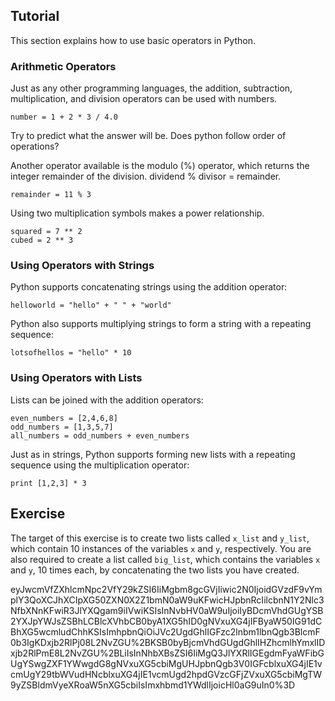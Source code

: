 Tutorial
--------

This section explains how to use basic operators in Python.

### Arithmetic Operators       

Just as any other programming languages, the addition, subtraction, multiplication, and division operators can be used with numbers.<br>

    number = 1 + 2 * 3 / 4.0

Try to predict what the answer will be.  Does python follow order of operations?

Another operator available is the modulo (%) operator, which returns the integer remainder of the division. dividend % divisor = remainder.

    remainder = 11 % 3

Using two multiplication symbols makes a power relationship.

    squared = 7 ** 2
    cubed = 2 ** 3

### Using Operators with Strings

Python supports concatenating strings using the addition operator:

    helloworld = "hello" + " " + "world"

Python also supports multiplying strings to form a string with a repeating sequence:

    lotsofhellos = "hello" * 10

### Using Operators with Lists

Lists can be joined with the addition operators:

    even_numbers = [2,4,6,8]
    odd_numbers = [1,3,5,7]
    all_numbers = odd_numbers + even_numbers

Just as in strings, Python supports forming new lists with a repeating sequence using the multiplication operator:

    print [1,2,3] * 3

Exercise
--------

The target of this exercise is to create two lists called `x_list` and `y_list`,
which contain 10 instances of the variables `x` and `y`, respectively.
You are also required to create a list called `big_list`, which contains
the variables `x` and `y`, 10 times each, by concatenating the two lists you have created.

<div data-datacamp-exercise data-lang="python" data-height="400" data-encoded="true">eyJwcmVfZXhlcmNpc2VfY29kZSI6IiMgbm8gcGVjIiwic2N0IjoidGVzdF9vYmplY3QoXCJhXCIpXG50ZXN0X2Z1bmN0aW9uKFwicHJpbnRcIilcbnN1Y2Nlc3NfbXNnKFwiR3JlYXQgam9iIVwiKSIsInNvbHV0aW9uIjoiIyBDcmVhdGUgYSB2YXJpYWJsZSBhLCBlcXVhbCB0byA1XG5hID0gNVxuXG4jIFByaW50IG91dCBhXG5wcmludChhKSIsImhpbnQiOiJVc2UgdGhlIGFzc2lnbm1lbnQgb3BlcmF0b3IgKDxjb2RlPj08L2NvZGU%2BKSB0byBjcmVhdGUgdGhlIHZhcmlhYmxlIDxjb2RlPmE8L2NvZGU%2BLiIsInNhbXBsZSI6IiMgQ3JlYXRlIGEgdmFyaWFibGUgYSwgZXF1YWwgdG8gNVxuXG5cbiMgUHJpbnQgb3V0IGFcblxuXG4jIE1vcmUgY29tbWVudHNcblxuXG4jIE1vcmUgd2hpdGVzcGFjZVxuXG5cbiMgTW9yZSBldmVyeXRoaW5nXG5cbiIsImxhbmd1YWdlIjoicHl0aG9uIn0%3D</div>

